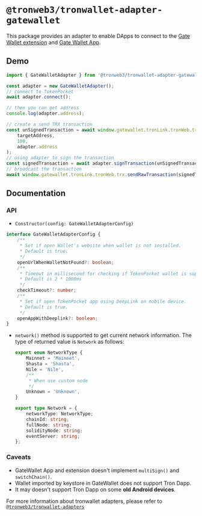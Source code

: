 # `@tronweb3/tronwallet-adapter-gatewallet`

This package provides an adapter to enable DApps to connect to the [Gate Wallet extension](https://chromewebstore.google.com/detail/gate-wallet/cpmkedoipcpimgecpmgpldfpohjplkpp) and [Gate Wallet App](https://www.gate.io/mobileapp).

## Demo

```typescript
import { GateWalletAdapter } from '@tronweb3/tronwallet-adapter-gatewallet';

const adapter = new GateWalletAdapter();
// connect to TokenPocket
await adapter.connect();

// then you can get address
console.log(adapter.address);

// create a send TRX transaction
const unSignedTransaction = await window.gatewallet.tronLink.tronWeb.transactionBuilder.sendTrx(
    targetAddress,
    100,
    adapter.address
);
// using adapter to sign the transaction
const signedTransaction = await adapter.signTransaction(unSignedTransaction);
// broadcast the transaction
await window.gatewallet.tronLink.tronWeb.trx.sendRawTransaction(signedTransaction);
```

## Documentation

### API

-   `Constructor(config: GateWalletAdapterConfig)`

```typescript
interface GateWalletAdapterConfig {
    /**
     * Set if open Wallet's website when wallet is not installed.
     * Default is true.
     */
    openUrlWhenWalletNotFound?: boolean;
    /**
     * Timeout in millisecond for checking if TokenPocket wallet is supported.
     * Default is 2 * 1000ms
     */
    checkTimeout?: number;
    /**
     * Set if open TokenPocket app using DeepLink on mobile device.
     * Default is true.
     */
    openAppWithDeeplink?: boolean;
}
```

-   `network()` method is supported to get current network information. The type of returned value is `Network` as follows:

    ```typescript
    export enum NetworkType {
        Mainnet = 'Mainnet',
        Shasta = 'Shasta',
        Nile = 'Nile',
        /**
         * When use custom node
         */
        Unknown = 'Unknown',
    }

    export type Network = {
        networkType: NetworkType;
        chainId: string;
        fullNode: string;
        solidityNode: string;
        eventServer: string;
    };
    ```

### Caveats

- GateWallet App and extension doesn't implement `multiSign()` and `switchChain()`.
- Wallet imported by keystore in GateWallet does not support Tron Dapp.
- It may doesn't support Tron Dapp on some **old Android devices**.

For more information about tronwallet adapters, please refer to [`@tronweb3/tronwallet-adapters`](https://github.com/web3-geek/tronwallet-adapter/tree/main/packages/adapters/adapters)
